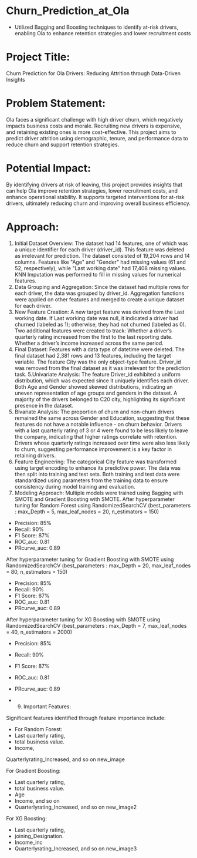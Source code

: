# Churn_Prediction_at_Ola

* Utilized Bagging and Boosting techniques to identify at-risk drivers, enabling Ola to enhance retention strategies and lower recruitment costs

# Project Title:
Churn Prediction for Ola Drivers: Reducing Attrition through Data-Driven Insights

# Problem Statement:
Ola faces a significant challenge with high driver churn, which negatively impacts business costs and morale. Recruiting new drivers is expensive, and retaining existing ones is more cost-effective. This project aims to predict driver attrition using demographic, tenure, and performance data to reduce churn and support retention strategies.

# Potential Impact:
By identifying drivers at risk of leaving, this project provides insights that can help Ola improve retention strategies, lower recruitment costs, and enhance operational stability. It supports targeted interventions for at-risk drivers, ultimately reducing churn and improving overall business efficiency.

# Approach:
1. Initial Dataset Overview:
The dataset had 14 features, one of which was a unique identifier for each driver (driver_id). This feature was deleted as irrelevant for prediction.
The dataset consisted of 19,204 rows and 14 columns.
Features like "Age" and "Gender" had missing values (61 and 52, respectively), while "Last working date" had 17,408 missing values.
KNN Imputation was performed to fill in missing values for numerical features.
2. Data Grouping and Aggregation:
Since the dataset had multiple rows for each driver, the data was grouped by driver_id.
Aggregation functions were applied on other features and merged to create a unique dataset for each driver.
3. New Feature Creation:
A new target feature was derived from the Last working date. If Last working date was null, it indicated a driver had churned (labeled as 1); otherwise, they had not churned (labeled as 0).
Two additional features were created to track:
Whether a driver’s quarterly rating increased from the first to the last reporting date.
Whether a driver’s income increased across the same period.
4. Final Dataset:
Features with a data type of datetime were deleted.
The final dataset had 2,381 rows and 13 features, including the target variable.
The feature City was the only object-type feature.
Driver_id was removed from the final dataset as it was irrelevant for the prediction task.
5.Univariate Analysis:
The feature Driver_id exhibited a uniform distribution, which was expected since it uniquely identifies each driver.
Both Age and Gender showed skewed distributions, indicating an uneven representation of age groups and genders in the dataset.
A majority of the drivers belonged to C20 city, highlighting its significant presence in the dataset.
6. Bivariate Analysis:
The proportion of churn and non-churn drivers remained the same across Gender and Education, suggesting that these features do not have a notable influence - on churn behavior.
Drivers with a last quarterly rating of 3 or 4 were found to be less likely to leave the company, indicating that higher ratings correlate with retention.
Drivers whose quarterly ratings increased over time were also less likely to churn, suggesting performance improvement is a key factor in retaining drivers.
7. Feature Engineering:
The categorical City feature was transformed using target encoding to enhance its predictive power.
The data was then split into training and test sets.
Both training and test data were standardized using parameters from the training data to ensure consistency during model training and evaluation.
8. Modeling Approach:
Multiple models were trained using Bagging with SMOTE and Gradient Boosting with SMOTE.
After hyperparameter tuning for Random Forest using RandomizedSearchCV (best_parameters : max_Depth = 5, max_leaf_nodes = 20, n_estimators = 150)
* Precision: 85%
* Recall: 90%
* F1 Score: 87%
* ROC_auc: 0.81
* PRcurve_auc: 0.89

After hyperparameter tuning for Gradient Boosting with SMOTE using RandomizedSearchCV (best_parameters : max_Depth = 20, max_leaf_nodes = 80, n_estimators = 150)

* Precision: 85%
* Recall: 90%
* F1 Score: 87%
* ROC_auc: 0.81
* PRcurve_auc: 0.89

After hyperparameter tuning for XG Boosting with SMOTE using RandomizedSearchCV (best_parameters : max_Depth = 7, max_leaf_nodes = 40, n_estimators = 2000)

* Precision: 85%
* Recall: 90%
* F1 Score: 87%
* ROC_auc: 0.81
* PRcurve_auc: 0.89

* 9. Important Features:

Significant features identified through feature importance include:
* For Random Forest:
* Last quarterly rating,
* total business value.
* Income,

Quarterlyrating_Increased, and so on new_image

For Gradient Boosting:

* Last quarterly rating,
* total business value.
* Age
* Income, and so on
* Quarterlyrating_Increased, and so on new_image2

For XG Boosting:

* Last quarterly rating,
* joining_Designation.
* Income_inc
* Quarterlyrating_Increased, and so on new_image3
